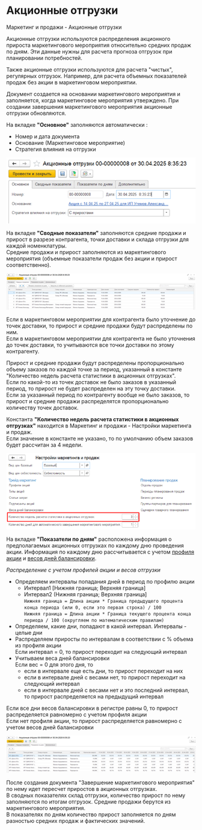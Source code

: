 # Акционные отгрузки

Маркетинг и продажи - Акционные отгрузки

Акционные отгрузки используются распределения акционного прироста маркетингового мероприятия относительно средних продаж по дням. Эти данные нужны для расчета прогноза отгрузок при планировании потребностей.

Также акционные отгрузки используются для расчета "чистых", регулярных отгрузок. Например, для расчета объемных показателей продаж без акции в маркетинговом мероприятии.

Документ создается на основании маркетингового мероприятия и заполняется, когда маркетинговое мероприятия утверждено. При создании завершения маркетингового мероприятия акционные отгрузки обновляются.

На вкладке **"Основное"** заполняются автоматически :  
- Номер и дата документа  
- Основание (Маркетинговое мероприятие)  
- Стратегия влияния на отгрузки  

[![1][1]][1]

На вкладке **"Сводные показатели"** заполняются средние продажи и прирост в разрезе контрагента, точки доставки и склада отгрузки для каждой номенклатуры.  
Средние продажи и прирост заполняются из маркетингового мероприятия (объемные показатели продаж без акции и прирост соответственно).

[![3][3]][3]

Если в маркетинговом мероприятии для контрагента было уточнение до точек доставки, то прирост и средние продажи будут распределены по ним.  
Если в маркетинговом мероприятии для контрагента не было уточнения до точек доставки, то учитываются все точки доставки по этому контрагенту.  

Прирост и средние продажи будут распределены пропорционально объему заказов по каждой точке за период, указанный в константе "Количество недель расчета статистики в акционных отгрузках".   
Если по какой-то из точек доставок не было заказов в указанный период, то прирост не будет распределен на эту точку доставки.   
Если за указанный период по контрагенту вообще не было заказов, то прирост и средние продажи распределятся пропорционально количеству точек доставок.

Константа **"Количество недель расчета статистики в акционных отгрузках"** находится в Маркетинг и продажи - Настройки маркетинга и продаж.    
Если значение в константе не указано, то по умолчанию объем заказов будет рассчитан за 4 недели.  

[![2][2]][2]

На вкладке **"Показатели по дням"** расположена информация о предполагаемых акционных отгрузках по каждому дню проведения акции. Информация по каждому дню рассчитывается с учетом [профиля акции](MarketingEventProfiles.md) и [весов дней балансировки](BalanceDays.md).

*Распределение с учетом профилей акции и весов отгрузки*

- Определяем интервалы попадания дней в период по профилю акции  
    - Интервал1 [Нижняя граница; Верхняя граница]  
    - Интервал2 (Нижняя граница; Верхняя граница]     
`Нижняя граница = Длина акции * Граница предыдущего процента конца периода (или 0, если это первая строка) / 100`   
`Нижняя граница = Длина акции * Граница текущего процента конца периода / 100 (округляем по математическим правилам)`  
- Определяем, какие дни, попадают в какой интервал. Интервалы - целые дни  
- Распределяем приросты по интервалам в соответствии с % объема из профиля акции   
Если интервал = 0, то прирост переходит на следующий интервал  
- Учитываем веса дней балансировки   
Если вес = 0 для этого дня, то  
    - если в интервале еще есть дни, то прирост переходит на них  
    - если в интервале дней с весами нет, то прирост переходит на следующий интервал  
    - если в интервале дней с весами нет и это последний интервал, то прирост распределяется на предыдущий интервал  

Если все дни весов балансировки в регистре равны 0, то прирост распределяется равномерно с учетом профиля акции    
Если нет профиля акции, то прирост распределяется равномерно с учетом весов дней балансировки

[![4][4]][4]

После создания документа "Завершение маркетингового мероприятия" по нему идет пересчет приростов в акционных отгрузках.   
В сводных показателях склад отгрузки, количество прирост по нему заполняются по итогам отгрузок. Средние продажи берутся из маркетингового мероприятия.  
В показателях по дням количество прирост заполняется по дням разностью средних продаж и фактических значений.

[1]: PromShipments.assets/1.png
[2]: PromShipments.assets/2.png
[3]: PromShipments.assets/3.png
[4]: PromShipments.assets/4.png